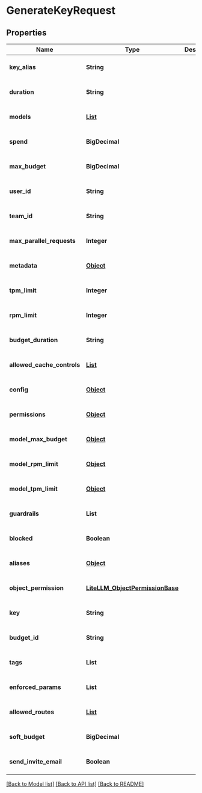 # GenerateKeyRequest
## Properties

| Name | Type | Description | Notes |
|------------ | ------------- | ------------- | -------------|
| **key\_alias** | **String** |  | [optional] [default to null] |
| **duration** | **String** |  | [optional] [default to null] |
| **models** | [**List**](AnyType.md) |  | [optional] [default to null] |
| **spend** | **BigDecimal** |  | [optional] [default to null] |
| **max\_budget** | **BigDecimal** |  | [optional] [default to null] |
| **user\_id** | **String** |  | [optional] [default to null] |
| **team\_id** | **String** |  | [optional] [default to null] |
| **max\_parallel\_requests** | **Integer** |  | [optional] [default to null] |
| **metadata** | [**Object**](.md) |  | [optional] [default to null] |
| **tpm\_limit** | **Integer** |  | [optional] [default to null] |
| **rpm\_limit** | **Integer** |  | [optional] [default to null] |
| **budget\_duration** | **String** |  | [optional] [default to null] |
| **allowed\_cache\_controls** | [**List**](AnyType.md) |  | [optional] [default to null] |
| **config** | [**Object**](.md) |  | [optional] [default to null] |
| **permissions** | [**Object**](.md) |  | [optional] [default to null] |
| **model\_max\_budget** | [**Object**](.md) |  | [optional] [default to null] |
| **model\_rpm\_limit** | [**Object**](.md) |  | [optional] [default to null] |
| **model\_tpm\_limit** | [**Object**](.md) |  | [optional] [default to null] |
| **guardrails** | **List** |  | [optional] [default to null] |
| **blocked** | **Boolean** |  | [optional] [default to null] |
| **aliases** | [**Object**](.md) |  | [optional] [default to null] |
| **object\_permission** | [**LiteLLM_ObjectPermissionBase**](LiteLLM_ObjectPermissionBase.md) |  | [optional] [default to null] |
| **key** | **String** |  | [optional] [default to null] |
| **budget\_id** | **String** |  | [optional] [default to null] |
| **tags** | **List** |  | [optional] [default to null] |
| **enforced\_params** | **List** |  | [optional] [default to null] |
| **allowed\_routes** | [**List**](AnyType.md) |  | [optional] [default to null] |
| **soft\_budget** | **BigDecimal** |  | [optional] [default to null] |
| **send\_invite\_email** | **Boolean** |  | [optional] [default to null] |

[[Back to Model list]](../README.md#documentation-for-models) [[Back to API list]](../README.md#documentation-for-api-endpoints) [[Back to README]](../README.md)

